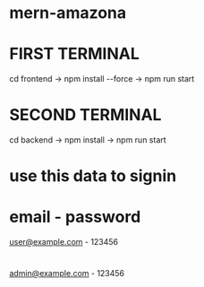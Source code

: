 # mern-amazona

# FIRST TERMINAL
cd frontend -> npm install --force -> npm run start

# SECOND TERMINAL
cd backend -> npm install -> npm run start

# use this data to signin 
# email - password
user@example.com - 123456
#
admin@example.com - 123456
